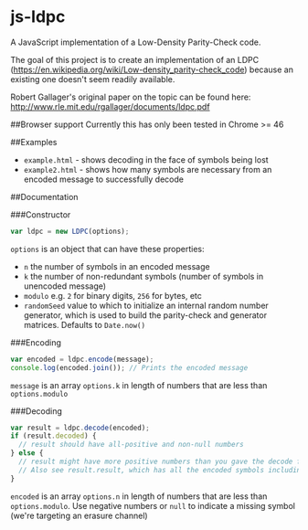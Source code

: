 # js-ldpc
A JavaScript implementation of a Low-Density Parity-Check code.

The goal of this project is to create an implementation of an LDPC (https://en.wikipedia.org/wiki/Low-density_parity-check_code) because an existing one doesn't seem readily available.

Robert Gallager's original paper on the topic can be found here: http://www.rle.mit.edu/rgallager/documents/ldpc.pdf

##Browser support
Currently this has only been tested in Chrome >= 46

##Examples
* `example.html` - shows decoding in the face of symbols being lost
* `example2.html` - shows how many symbols are necessary from an encoded message to successfully decode

##Documentation

###Constructor
```JavaScript
var ldpc = new LDPC(options);
```
`options` is an object that can have these properties:
* `n` the number of symbols in an encoded message
* `k` the number of non-redundant symbols (number of symbols in unencoded message)
* `modulo` e.g. `2` for binary digits, `256` for bytes, etc
* `randomSeed` value to which to initialize an internal random number generator, which is used to build the parity-check and generator matrices. Defaults to `Date.now()`

###Encoding
```JavaScript
var encoded = ldpc.encode(message);
console.log(encoded.join()); // Prints the encoded message
```
`message` is an array `options.k` in length of numbers that are less than `options.modulo`

###Decoding
```JavaScript
var result = ldpc.decode(encoded);
if (result.decoded) {
  // result should have all-positive and non-null numbers
} else {
  // result might have more positive numbers than you gave the decode function
  // Also see result.result, which has all the encoded symbols including any additional which were deduced. Note that the first k symbols are the same as result
}
```
`encoded` is an array `options.n` in length of numbers that are less than `options.modulo`. Use negative numbers or `null` to indicate a missing symbol (we're targeting an erasure channel)
